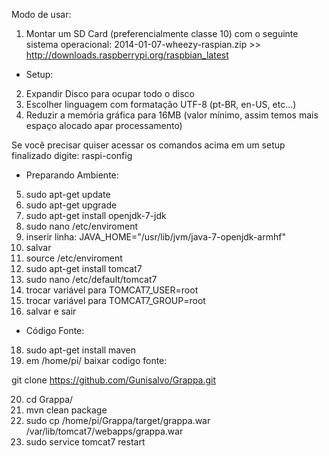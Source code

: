 Modo de usar:

1. Montar um SD Card (preferencialmente classe 10) com o seguinte sistema operacional:
2014-01-07-wheezy-raspian.zip >> http://downloads.raspberrypi.org/raspbian_latest

- Setup:

2. Expandir Disco para ocupar todo o disco
3. Escolher linguagem com formatação UTF-8 (pt-BR, en-US, etc...)
4. Reduzir a memória gráfica para 16MB (valor mínimo, assim temos mais espaço alocado apar processamento)

Se você precisar quiser acessar os comandos acima em um setup finalizado digite: raspi-config

- Preparando Ambiente:

5. sudo apt-get update
6. sudo apt-get upgrade
7. sudo apt-get install openjdk-7-jdk
8. sudo nano /etc/enviroment
9. inserir linha: JAVA_HOME="/usr/lib/jvm/java-7-openjdk-armhf"
10. salvar
11. source /etc/enviroment
12. sudo apt-get install tomcat7
13. sudo nano /etc/default/tomcat7
14. trocar variável para TOMCAT7_USER=root
15. trocar variável para TOMCAT7_GROUP=root
16. salvar e sair

- Código Fonte:

18. sudo apt-get install maven
19. em /home/pi/ baixar codigo fonte:

git clone https://github.com/Gunisalvo/Grappa.git

20. cd Grappa/
21. mvn clean package
22. sudo cp /home/pi/Grappa/target/grappa.war /var/lib/tomcat7/webapps/grappa.war
23. sudo service tomcat7 restart
